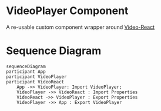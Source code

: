 # VideoPlayer Component

A re-usable custom component wrapper around [Video-React](https://video-react.js.org)

# Sequence Diagram

```mermaid
sequenceDiagram
participant App
participant VideoPlayer
participant VideoReact
    App ->> VideoPlayer: Import VideoPlayer;
    VideoPlayer ->> VideoReact : Import Properties
    VideoReact ->> VideoPlayer : Export Properties
    VideoPlayer ->> App : Export VideoPlayer
```
